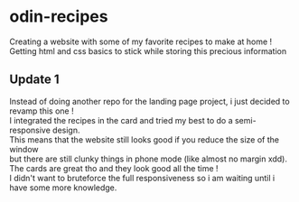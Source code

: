 # odin-recipes
Creating a website with some of my favorite recipes to make at home ! <br>
Getting html and css basics to stick while storing this precious information <br>

## Update 1
Instead of doing another repo for the landing page project, i just decided to revamp this one !<br>
I integrated the recipes in the card and tried my best to do a semi-responsive design. <br>
This means that the website still looks good if you reduce the size of the window<br>
but there are still clunky things in phone mode (like almost no margin xdd).<br>
The cards are great tho and they look good all the time !<br>
I didn't want to bruteforce the full responsiveness so i am waiting until i have some more knowledge.
